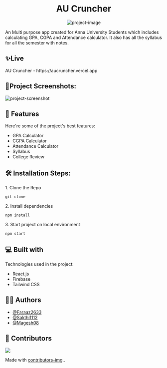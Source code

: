 <h1 align="center" id="title">AU Cruncher</h1>

<p align="center"><img src="https://socialify.git.ci/Faraaz2633/au-cruncher/image?description=1&amp;font=KoHo&amp;forks=1&amp;language=1&amp;pattern=Circuit%20Board&amp;pulls=1&amp;stargazers=1&amp;theme=Dark" alt="project-image"></p>

<p id="description">An Multi purpose app created for Anna University Students which includes calculating GPA, CGPA and Attendance calculator. It also has all the syllabus for all the semester with notes.</p>
<h2>✨Live </h2>
AU Cruncher - https://aucruncher.vercel.app


<h2>📸Project Screenshots:</h2>

<img src="https://i.ibb.co/0Cg3jFV/image.png" alt="project-screenshot">

  
  
<h2>🧐 Features</h2>

Here're some of the project's best features:

*   GPA Calculator
*   CGPA Calculator
*   Attendance Calculator
*   Syllabus
*   College Review

<h2>🛠️ Installation Steps:</h2>

<p>1. Clone the Repo</p>

```
git clone
```

<p>2. Install dependencies</p>

```
npm install
```

<p>3. Start project on local environment</p>

```
npm start
```

  
  
<h2>💻 Built with</h2>

Technologies used in the project:

*   React.js
*   Firebase
*   Tailwind CSS


<h2>👨‍💻 Authors </h2>

- [@Faraaz2633](https://github.com/Faraaz2633)
- [@Sakthi1112](https://github.com/Sakthi1112)
- [@Magesh08](https://github.com/Magesh08)

<h2>🙌 Contributors </h2>
<a href = "https://github.com/Faraaz2633/au-cruncher/graphs/contributors">
  <img src = "https://contrib.rocks/image?repo=Faraaz2633/au-cruncher"/>
</a>

Made with [contributors-img](https://contrib.rocks)..

